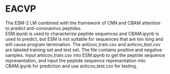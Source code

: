 # EACVP
The ESM-2 LM combined with the framework of CNN and CBAM attention to predict anti-coronavirus peptides.  
ESM.ipynb is used to characterize peptide sequences and CBAM.ipynb is used to predict, but ESM is not suitable for sequences that are too long and will cause program termination.
The anticov_train.csv and anticov_test.csv are labeled training set and test set. The file contains positive and negative samples. Input anticov_train.csv into ESM.ipynb to get the peptide sequence representation, and input the peptide sequence representation into CBAM.ipynb for prediction and use anticov_test.csv for testing.
